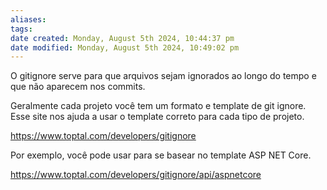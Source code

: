 ```yaml
---
aliases: 
tags: 
date created: Monday, August 5th 2024, 10:44:37 pm
date modified: Monday, August 5th 2024, 10:49:02 pm
---
```

O gitignore serve para que arquivos sejam ignorados ao longo do tempo e que não aparecem nos commits.

Geralmente cada projeto você tem um formato e template de git ignore. Esse site nos ajuda a usar o template correto para cada tipo de projeto.

https://www.toptal.com/developers/gitignore

Por exemplo, você pode usar para se basear no template ASP NET Core.

https://www.toptal.com/developers/gitignore/api/aspnetcore

